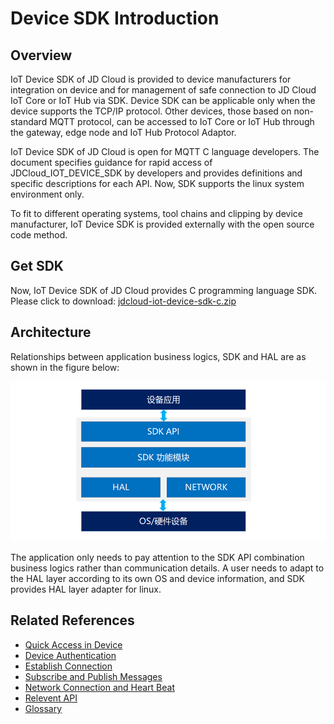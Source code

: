 # Device SDK Introduction

## Overview

IoT Device SDK of JD Cloud is provided to device manufacturers for integration on device and for management of safe connection to JD Cloud IoT Core or IoT Hub via SDK. Device SDK can be applicable only when the device supports the TCP/IP protocol. Other devices, those based on non-standard MQTT protocol, can be accessed to IoT Core or IoT Hub through the gateway, edge node and IoT Hub Protocol Adaptor.

IoT Device SDK of JD Cloud is open for MQTT C language developers. The document specifies guidance for rapid access of JDCloud_IOT_DEVICE_SDK by developers and provides definitions and specific descriptions for each API. Now, SDK supports the linux system environment only.

To fit to different operating systems, tool chains and clipping by device manufacturer, IoT Device SDK is provided externally with the open source code method.

## Get SDK
Now, IoT Device SDK of JD Cloud provides C programming language SDK. Please click to download:
[jdcloud-iot-device-sdk-c.zip](https://iotsdk-public.s3.cn-north-1.jdcloud-oss.com/device-sdk/linux-c/jdcloud-iot-device-sdk-c.zip)


## Architecture

Relationships between application business logics, SDK and HAL are as shown in the figure below:

![SDK产品框架](../../../../image/IoT/IoT-DeviceSDK/Framework.png)

The application only needs to pay attention to the SDK API combination business logics rather than communication details. A user needs to adapt to the HAL layer according to its own OS and device information, and SDK provides HAL layer adapter for linux.

## Related References

- [Quick Access in Device](../Developer-Guide-Device/DeviceEasyLink.md)
- [Device Authentication](../Developer-Guide-Device/AuthenticateDevices.md)
- [Establish Connection](../Developer-Guide-Device/EstablishConnection.md)
- [Subscribe and Publish Messages](../Developer-Guide-Device/SubPub.md)
- [Network Connection and Heart Beat](../Developer-Guide-Device/HeartBeat-Reconnection.md)
- [Relevent API](../Developer-Guide-Device/API.md)
- [Glossary](../Developer-Guide-Device/Glossary.md)




